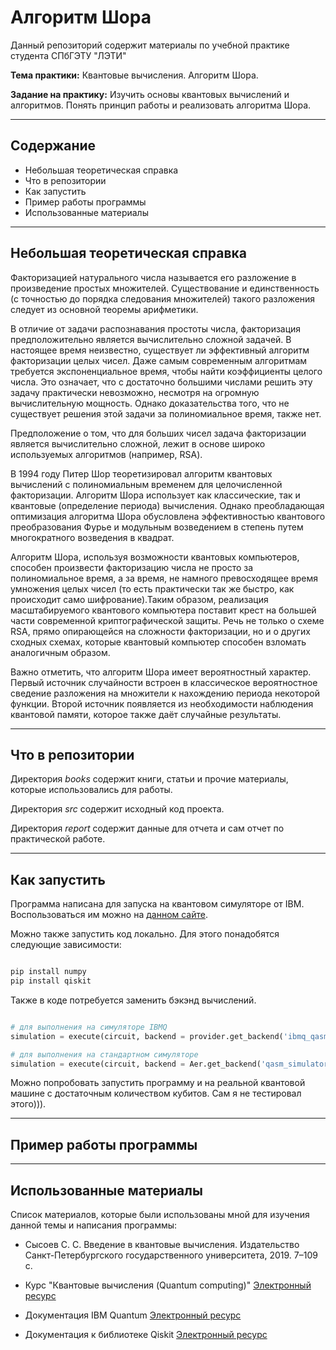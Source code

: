 # Алгоритм Шора

Данный репозиторий содержит материалы по учебной практике студента СПбГЭТУ "ЛЭТИ"
<!-- ,которая проходила в компании [First Line Software](https://firstlinesoftware.ru/ ). -->

**Тема практики:** Квантовые вычисления. Алгоритм Шора.

**Задание на практику:** Изучить основы квантовых вычислений и алгоритмов. Понять принцип работы и реализовать алгоритма Шора.
<!-- **Руководитель**:  -->

---

## Содержание
- Небольшая теоретическая справка
- Что в репозитории
- Как запустить
- Пример работы программы
- Использованные материалы

---

## Небольшая теоретическая справка

Факторизацией натурального числа называется его разложение в произведение простых множителей. Существование и единственность (с точностью до порядка следования множителей) такого разложения следует из основной теоремы арифметики.

В отличие от задачи распознавания простоты числа, факторизация предположительно является вычислительно сложной задачей. В настоящее время неизвестно, существует ли эффективный алгоритм факторизации целых чисел.  Даже самым современным алгоритмам требуется
экспоненциальное время, чтобы найти коэффициенты целого числа. Это означает, что с достаточно большими числами решить эту задачу практически невозможно, несмотря на огромную вычислительную мощность. Однако доказательства того, что не существует решения этой задачи за полиномиальное время, также нет.

Предположение о том, что для больших чисел задача факторизации является вычислительно сложной, лежит в основе широко используемых алгоритмов (например, RSA).

В 1994 году Питер Шор теоретизировал алгоритм квантовых вычислений с полиномиальным временем для целочисленной факторизации. Алгоритм Шора использует как классические, так и квантовые (определение периода) вычисления. Однако преобладающая оптимизация алгоритма Шора обусловлена эффективностью квантового преобразования Фурье и модульным возведением в степень путем многократного возведения в квадрат.  

Алгоритм Шора, используя возможности квантовых компьютеров, способен произвести факторизацию числа не просто за полиномиальное время, а за время, не намного превосходящее время умножения целых чисел (то есть практически так же быстро, как происходит само шифрование).Таким образом, реализация масштабируемого квантового компьютера поставит крест на большей части современной криптографической защиты. Речь не только о схеме RSA, прямо опирающейся на сложности факторизации, но и о других сходных схемах, которые квантовый компьютер способен взломать аналогичным образом.

Важно отметить, что алгоритм Шора имеет вероятностный характер. Первый источник случайности встроен в классическое вероятностное сведение разложения на множители к нахождению периода некоторой функции. Второй источник появляется из необходимости наблюдения квантовой памяти, которое также даёт случайные результаты.


---

## Что в репозитории

Директория *books* содержит книги, статьи и прочие материалы, которые использовались для работы.

Директория *src* содержит исходный код проекта.

Директория *report* содержит данные для отчета и сам отчет по практической работе.

---

## Как запустить

Программа написана для запуска на квантовом симуляторе от IBM. Воспользоваться им можно на [данном сайте](https://quantum-computing.ibm.com/lab).

Можно также запустить код локально. Для этого понадобятся следующие зависимости:

``` bash

pip install numpy
pip install qiskit

```

Также в коде потребуется заменить бэкэнд вычислений.

``` python

# для выполнения на симуляторе IBMQ
simulation = execute(circuit, backend = provider.get_backend('ibmq_qasm_simulator'), shots = number_shots)

# для выполнения на стандартном симуляторе
simulation = execute(circuit, backend = Aer.get_backend('qasm_simulator'), shots = number_shots)

```

Можно попробовать запустить программу и на реальной квантовой машине с достаточным количеством кубитов. Сам я не тестировал этого))).

---
## Пример работы программы

<!-- Добавить пример -->

---

## Использованные материалы

Список материалов, которые были использованы мной для изучения данной темы и написания программы:

- Сысоев С. С. Введение в квантовые вычисления. Издательство Санкт-Петербургского государственного университета, 2019. 7–109  с.

- Курс "Квантовые вычисления (Quantum computing)" [Электронный ресурс](https://www.coursera.org/learn/kvantovyye-vychisleniya)

- Документация IBM Quantum [Электронный ресурс](https://quantum-computing.ibm.com/lab/docs/)

- Документация к библиотеке Qiskit [Электронный ресурс](https://qiskit.org/documentation/)
